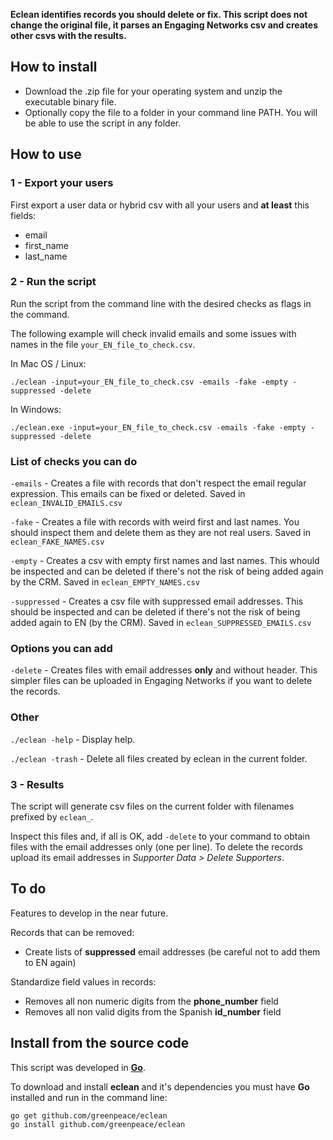 **Eclean identifies records you should delete or fix. This script does not change the original file, it parses an Engaging Networks csv and creates other csvs with the results.**

## How to install

* Download the .zip file for your operating system and unzip the executable binary file.
* Optionally copy the file to a folder in your command line PATH. You will be able to use the script in any folder.


## How to use

### 1 - Export your users

First export a user data or hybrid csv with all your users and **at least** this fields:
* email
* first_name
* last_name 

### 2 - Run the script

Run the script from the command line with the desired checks as flags in the command. 

The following example will check invalid emails and some issues with names in the file `your_EN_file_to_check.csv`.

In Mac OS / Linux:

```
./eclean -input=your_EN_file_to_check.csv -emails -fake -empty -suppressed -delete
```

In Windows: 

```
./eclean.exe -input=your_EN_file_to_check.csv -emails -fake -empty -suppressed -delete
```

### List of checks you can do

`-emails` - Creates a file with records that don't respect the email regular expression. This emails can be fixed or deleted. Saved in `eclean_INVALID_EMAILS.csv`

`-fake` - Creates a file with records with weird first and last names. You should inspect them and delete them as they are not real users. Saved in `eclean_FAKE_NAMES.csv`

`-empty` - Creates a csv with empty first names and last names. This whould be inspected and can be deleted if there's not the risk of being added again by the CRM. Saved in `eclean_EMPTY_NAMES.csv`

`-suppressed` - Creates a csv file with suppressed email addresses. This should be inspected and can be deleted if there's not the risk of being added again to EN (by the CRM). Saved in `eclean_SUPPRESSED_EMAILS.csv`

### Options you can add

`-delete` - Creates files with email addresses **only** and without header. This simpler files can be uploaded in Engaging Networks if you want to delete the records.   

### Other 

`./eclean -help` - Display help.

`./eclean -trash` - Delete all files created by eclean in the current folder.

### 3 - Results

The script will generate csv files on the current folder with filenames prefixed by `eclean_`. 

Inspect this files and, if all is OK, add `-delete` to your command to obtain files with the email addresses only (one per line). To delete the records upload its email addresses in *Supporter Data &gt; Delete Supporters*.

## To do

Features to develop in the near future.

Records that can be removed:

* Create lists of **suppressed** email addresses (be careful not to add them to EN again)

Standardize field values in records:

* Removes all non numeric digits from the **phone_number** field
* Removes all non valid digits from the Spanish **id_number** field

## Install from the source code

This script was developed in **[Go](https://golang.org/)**.

To download and install **eclean** and it's dependencies you must have **Go** installed and run in the command line:

```
go get github.com/greenpeace/eclean
go install github.com/greenpeace/eclean
```
